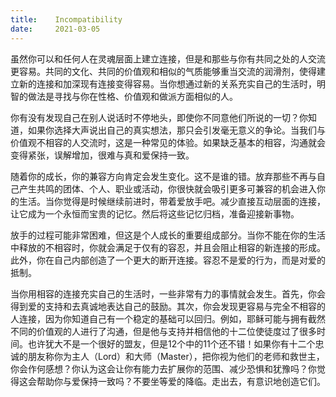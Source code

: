 ```yaml
---
title:    Incompatibility
date:     2021-03-05
---
```


虽然你可以和任何人在灵魂层面上建立连接，但是和那些与你有共同之处的人交流更容易。共同的文化、共同的价值观和相似的气质能够重当交流的润滑剂，使得建立新的连接和加深现有连接变得容易。当你想通过新的关系充实自己的生活时，明智的做法是寻找与你在性格、价值观和做派方面相似的人。

你有没有发现自己在别人说话时不停地头，即使你不同意他们所说的一切？你知道，如果你选择大声说出自己的真实想法，那只会引发毫无意义的争论。当我们与价值观不相容的人交流时，这是一种常见的体验。如果缺乏基本的相容，沟通就会变得紧张，误解增加，很难与真和爱保持一致。

随着你的成长，你的兼容方向肯定会发生变化。这不是谁的错。放弃那些不再与自己产生共鸣的团体、个人、职业或活动，你很快就会吸引更多可兼容的机会进入你的生活。当你觉得是时候继续前进时，带着爱放手吧。减少直接互动层面的连接，让它成为一个永恒而宝贵的记忆。然后将这些记忆归档，准备迎接新事物。

放手的过程可能非常困难，但这是个人成长的重要组成部分。当你不能在你的生活中释放的不相容时，你就会满足于仅有的容忍，并且会阻止相容的新连接的形成。此外，你在自己内部创造了一个更大的断开连接。容忍不是爱的行为，而是对爱的抵制。

当你用相容的连接充实自己的生活时，一些非常有力的事情就会发生。首先，你会得到爱的支持和去真诚地表达自己的鼓励。其次，你会发现更容易与完全不相容的人连接，因为你知道自己有一个稳定的基础可以回归。例如，耶稣可能与拥有截然不同的价值观的人进行了沟通，但是他与支持并相信他的十二位使徒度过了很多时间。也许犹大不是一个很好的盟友，但是12个中的11个还不错！如果你有十二个忠诚的朋友称你为主人（Lord）和大师（Master），把你视为他们的老师和救世主，你会作何感想？你认为这会让你有能力去扩展你的范围、减少恐惧和犹豫吗？你觉得这会帮助你与爱保持一致吗？不要坐等爱的降临。走出去，有意识地创造它们。

